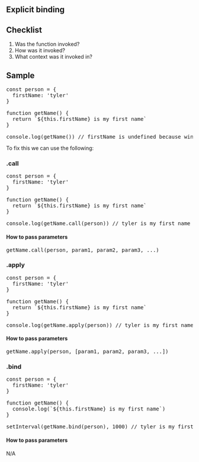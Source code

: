 ## Explicit binding

## Checklist

1. Was the function invoked?
2. How was it invoked?
3. What context was it invoked in?

## Sample

<pre>
const person = {
  firstName: 'tyler'
}

function getName() {
  return `${this.firstName} is my first name`
}

console.log(getName()) // firstName is undefined because window object does not have firstName property
</pre>

To fix this we can use the following:

### .call

<pre>
const person = {
  firstName: 'tyler'
}

function getName() {
  return `${this.firstName} is my first name`
}

console.log(getName.call(person)) // tyler is my first name
</pre>

#### How to pass parameters

<pre>
getName.call(person, param1, param2, param3, ...)
</pre>

### .apply

<pre>
const person = {
  firstName: 'tyler'
}

function getName() {
  return `${this.firstName} is my first name`
}

console.log(getName.apply(person)) // tyler is my first name
</pre>

#### How to pass parameters

<pre>
getName.apply(person, [param1, param2, param3, ...])
</pre>

### .bind

<pre>
const person = {
  firstName: 'tyler'
}

function getName() {
  console.log(`${this.firstName} is my first name`)
}

setInterval(getName.bind(person), 1000) // tyler is my first name
</pre>

#### How to pass parameters

N/A
